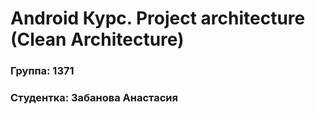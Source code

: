 # Android Курс. Project architecture (Clean Architecture)
### Группа: 1371
### Студентка: Забанова Анастасия
